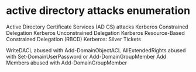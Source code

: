# active directory attacks enumeration































Active Directory Certificate Services (AD CS) attacks
Kerberos Constrained Delegation
Kerberos Unconstrained Delegation
Kerberos Resource-Based Constrained Delegation (RBCD)
Kerberos: Silver Tickets


WriteDACL abused with Add-DomainObjectACL
AllExtendedRights abused with Set-DomainUserPassword or Add-DomainGroupMember
Add Members abused with Add-DomainGroupMember